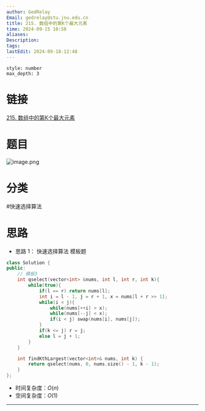 ```yaml
---
author: GedRelay
Email: gedrelay@stu.jnu.edu.cn
title: 215. 数组中的第K个最大元素
time: 2024-09-15 10:58
aliases: 
Description: 
tags: 
lastEdit: 2024-09-18-12:48
---
```


```toc
style: number
max_depth: 3
```

# 链接
[215. 数组中的第K个最大元素](https://leetcode.cn/problems/kth-largest-element-in-an-array/) 

# 题目
![image.png](https://ged-pic-bed.oss-cn-guangzhou.aliyuncs.com/img/202409151059923.png)


# 分类
#快速选择算法 

# 思路
- 思路 1：
快速选择算法
模板题


```cpp
class Solution {
public:
	// 模板3
    int qselect(vector<int> &nums, int l, int r, int k){
        while(true){
            if(l == r) return nums[l];
            int i = l - 1, j = r + 1, x = nums[l + r >> 1];
            while(i < j){
                while(nums[++i] > x);
                while(nums[--j] < x);
                if(i < j) swap(nums[i], nums[j]);
            }
            if(k <= j) r = j;
            else l = j + 1;
        }
    }

    int findKthLargest(vector<int>& nums, int k) {
        return qselect(nums, 0, nums.size() - 1, k - 1);
    }
};
```


- 时间复杂度：${O\left( n \right)  }$ 
- 空间复杂度：${O\left( 1 \right)  }$ 


---

